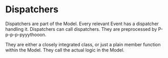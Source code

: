 
# Dispatchers

Dispatchers are part of the Model. Every relevant Event has a dispatcher handling it. Dispatchers can call dispatchers. They are preprocessed by P-p-p-p-pyyythooon.

They are either a closely integrated class, or just a plain member function within the Model. They call the actual logic in the Model.
